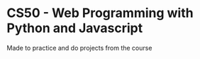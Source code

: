 # CS50 - Web Programming with Python and Javascript 
Made to practice and do projects from the course 
